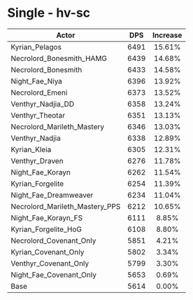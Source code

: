 # Single - hv-sc
| Actor | DPS | Increase |
|---|:---:|:---:|
|Kyrian_Pelagos|6491|15.61%|
|Necrolord_Bonesmith_HAMG|6439|14.68%|
|Necrolord_Bonesmith|6433|14.58%|
|Night_Fae_Niya|6396|13.92%|
|Necrolord_Emeni|6373|13.52%|
|Venthyr_Nadjia_DD|6358|13.24%|
|Venthyr_Theotar|6351|13.13%|
|Necrolord_Marileth_Mastery|6346|13.03%|
|Venthyr_Nadjia|6338|12.89%|
|Kyrian_Kleia|6305|12.31%|
|Venthyr_Draven|6276|11.78%|
|Night_Fae_Korayn|6262|11.54%|
|Kyrian_Forgelite|6254|11.39%|
|Night_Fae_Dreamweaver|6234|11.04%|
|Necrolord_Marileth_Mastery_PPS|6212|10.65%|
|Night_Fae_Korayn_FS|6111|8.85%|
|Kyrian_Forgelite_HoG|6108|8.80%|
|Necrolord_Covenant_Only|5851|4.21%|
|Kyrian_Covenant_Only|5802|3.34%|
|Venthyr_Covenant_Only|5799|3.30%|
|Night_Fae_Covenant_Only|5653|0.69%|
|Base|5614|0.00%|
